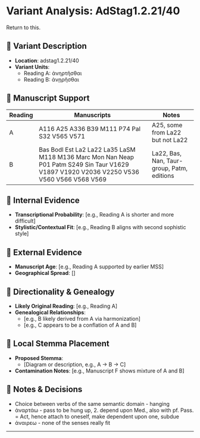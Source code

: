 # Variant Analysis: AdStag1.2.21/40

Return to this.

## 📌 Variant Description
- **Location**: adstag1.2.21/40
- **Variant Units**: 
  - Reading A: ἀνηρτῆσθαι
  - Reading B: ἀνῃρῆσθαι

## 🧬 Manuscript Support
| Reading | Manuscripts | Notes |
|--------|-------------|-------|
| A      | A116 A25 A336 B39 M111 P74 Pal S32 V565 V571 | A25, some from La22 but not La22 |
| B      | Bas Bodl Est La2 La22 La35 LaSM M118 M136 Marc Mon Nan Neap P01 Patm S249 Sin Taur V1629 V1897 V1920 V2036 V2250 V536 V560 V566 V568 V569    | La22, Bas, Nan, Taur-group, Patm, editions |

## 🧠 Internal Evidence
- **Transcriptional Probability**: [e.g., Reading A is shorter and more difficult]
- **Stylistic/Contextual Fit**: [e.g., Reading B aligns with second sophistic style]

## 🧭 External Evidence
- **Manuscript Age**: [e.g., Reading A supported by earlier MSS]
- **Geographical Spread**: []

## 🔄 Directionality & Genealogy
- **Likely Original Reading**: [e.g., Reading A]
- **Genealogical Relationships**:
  - [e.g., B likely derived from A via harmonization]
  - [e.g., C appears to be a conflation of A and B]

## 🌿 Local Stemma Placement
- **Proposed Stemma**:
  - [Diagram or description, e.g., A → B → C]
- **Contamination Notes**: [e.g., Manuscript F shows mixture of A and B]

## 📝 Notes & Decisions
- Choice between verbs of the same semantic domain - hanging
- ἀναρτάω - pass to be hung up, 2. depend upon Med., also with pf. Pass. = Act, hence attach to oneself, make dependent upon one, subdue
- ἀναιρεω - none of the senses really fit

---